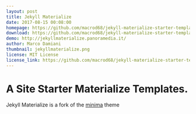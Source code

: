 ```yaml
---
layout: post
title: Jekyll Materialize
date: 2017-08-15 00:08:00
homepage: https://github.com/macrod68/jekyll-materialize-starter-template
download: https://github.com/macrod68/jekyll-materialize-starter-template/archive/master.zip
demo: http://jekyllmaterialize.panoramedia.it/
author: Marco Damiani
thumbnail: jekyllmaterialize.png
license: MIT License
license_link: https://github.com/macrod68/jekyll-materialize-starter-template/blob/master/LICENSE.txt
---
```


# A Site Starter Materialize Templates.


Jekyll Materialize is a fork of the [minima][1] theme


[1]:https://github.com/jekyll/minima